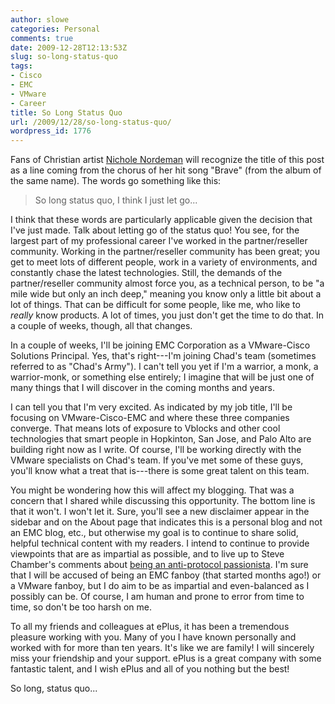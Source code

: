 ```yaml
---
author: slowe
categories: Personal
comments: true
date: 2009-12-28T12:13:53Z
slug: so-long-status-quo
tags:
- Cisco
- EMC
- VMware
- Career
title: So Long Status Quo
url: /2009/12/28/so-long-status-quo/
wordpress_id: 1776
---
```


Fans of Christian artist [Nichole Nordeman](http://www.nicholenordeman.com/) will recognize the title of this post as a line coming from the chorus of her hit song "Brave" (from the album of the same name). The words go something like this:

>So long status quo, I think I just let go...

I think that these words are particularly applicable given the decision that I've just made. Talk about letting go of the status quo! You see, for the largest part of my professional career I've worked in the partner/reseller community. Working in the partner/reseller community has been great; you get to meet lots of different people, work in a variety of environments, and constantly chase the latest technologies. Still, the demands of the partner/reseller community almost force you, as a technical person, to be "a mile wide but only an inch deep," meaning you know only a little bit about a lot of things. That can be difficult for some people, like me, who like to _really_ know products. A lot of times, you just don't get the time to do that. In a couple of weeks, though, all that changes.

In a couple of weeks, I'll be joining EMC Corporation as a VMware-Cisco Solutions Principal. Yes, that's right---I'm joining Chad's team (sometimes referred to as "Chad's Army"). I can't tell you yet if I'm a warrior, a monk, a warrior-monk, or something else entirely; I imagine that will be just one of many things that I will discover in the coming months and years.

I can tell you that I'm very excited. As indicated by my job title, I'll be focusing on VMware-Cisco-EMC and where these three companies converge. That means lots of exposure to Vblocks and other cool technologies that smart people in Hopkinton, San Jose, and Palo Alto are building right now as I write. Of course, I'll be working directly with the VMware specialists on Chad's team. If you've met some of these guys, you'll know what a treat that is---there is some great talent on this team.

You might be wondering how this will affect my blogging. That was a concern that I shared while discussing this opportunity. The bottom line is that it won't. I won't let it. Sure, you'll see a new disclaimer appear in the sidebar and on the About page that indicates this is a personal blog and not an EMC blog, etc., but otherwise my goal is to continue to share solid, helpful technical content with my readers. I intend to continue to provide viewpoints that are as impartial as possible, and to live up to Steve Chamber's comments about [being an anti-protocol passionista](http://viewyonder.com/2009/11/12/the-end-is-nigh-for-protocol-passionistas/). I'm sure that I will be accused of being an EMC fanboy (that started months ago!) or a VMware fanboy, but I do aim to be as impartial and even-balanced as I possibly can be. Of course, I am human and prone to error from time to time, so don't be too harsh on me.

To all my friends and colleagues at ePlus, it has been a tremendous pleasure working with you. Many of you I have known personally and worked with for more than ten years. It's like we are family! I will sincerely miss your friendship and your support. ePlus is a great company with some fantastic talent, and I wish ePlus and all of you nothing but the best!

So long, status quo...
